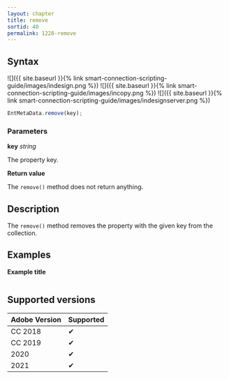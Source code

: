```yaml
---
layout: chapter
title: remove
sortid: 40
permalink: 1228-remove
---
```

## Syntax

![]({{ site.baseurl }}{% link smart-connection-scripting-guide/images/indesign.png %}) ![]({{ site.baseurl }}{% link smart-connection-scripting-guide/images/incopy.png %}) ![]({{ site.baseurl }}{% link smart-connection-scripting-guide/images/indesignserver.png %})
```javascript
EntMetaData.remove(key);
```

### Parameters

**key** *string* 

The property key.

**Return value**

The `remove()` method does not return anything.

## Description

The `remove()` method removes the property with the given key from the collection.

## Examples

**Example title**

```javascript
```

## Supported versions

| Adobe Version | Supported |
|---------------|---------|
| CC 2018       | ✔       |
| CC 2019       | ✔       |
| 2020          | ✔       |
| 2021          | ✔       |